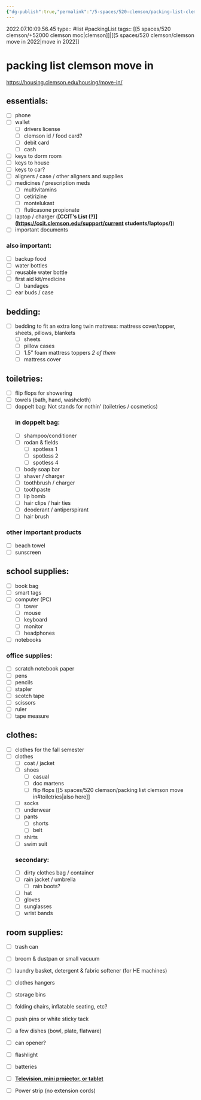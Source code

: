 ```yaml
---
{"dg-publish":true,"permalink":"/5-spaces/520-clemson/packing-list-clemson-move-in/","dgHomeLink":true,"dgPassFrontmatter":false}
---
```


2022.07.10:09.56.45
type:: #list #packingList
tags:: [[5 spaces/520 clemson/+52000 clemson moc|clemson]]|[[5 spaces/520 clemson/clemson move in 2022|move in 2022]]

# packing list clemson move in

https://housing.clemson.edu/housing/move-in/

## essentials:
- [ ] phone
- [ ] wallet
	- [ ] drivers license
	- [ ] clemson id / food card?
	- [ ] debit card
	- [ ] cash
- [ ] keys to dorm room
- [ ] keys to house
- [ ] keys to car?
- [ ] aligners / case / other aligners and supplies
- [ ] medicines / prescription meds
	- [ ] multivitamins
	- [ ] cetirizine
	- [ ] montelukast
	- [ ] fluticasone propionate
- [ ] laptop / charger (**[CCIT’s List (?)](https://ccit.clemson.edu/support/current students/laptops/)**)
- [ ] important documents

### also important:
- [ ] backup food
- [ ] water bottles
- [ ] reusable water bottle
- [ ] first aid kit/medicine
	- [ ] bandages
- [ ] ear buds / case

## bedding:
- [ ] bedding to fit an extra long twin mattress: mattress cover/topper, sheets, pillows, blankets
	- [ ] sheets
	- [ ] pillow cases
	- [ ] 1.5” foam mattress toppers *2 of them*
	- [ ] mattress cover

## toiletries:
- [ ] flip flops for showering
- [ ] towels (bath, hand, washcloth)
- [ ] doppelt bag: Not stands for nothin’ (toiletries / cosmetics)
	### in doppelt bag:
	- [ ] shampoo/conditioner
	- [ ] rodan & fields
		- [ ] spotless 1
		- [ ] spotless 2
		- [ ] spotless 4
	- [ ] body soap bar
	- [ ] shaver / charger
	- [ ] toothbrush / charger
	- [ ] toothpaste
	- [ ] lip bomb
	- [ ] hair clips / hair ties
	- [ ] deoderant / antiperspirant
	- [ ] hair brush

### other important products
- [ ] beach towel
- [ ] sunscreen

## school supplies:
- [ ] book bag
- [ ] smart tags
- [ ] computer (PC)
	- [ ] tower
	- [ ] mouse
	- [ ] keyboard
	- [ ] monitor
	- [ ] headphones
- [ ] notebooks

 ### office supplies:
- [ ] scratch notebook paper
- [ ] pens
- [ ] pencils
- [ ] stapler
- [ ] scotch tape
- [ ] scissors
- [ ] ruler
- [ ] tape measure

## clothes:
- [ ] clothes for the fall semester
- [ ] clothes
	- [ ] coat / jacket
	- [ ] shoes
		- [ ] casual
		- [ ] doc martens
		- [ ] flip flops [[5 spaces/520 clemson/packing list clemson move in#toiletries|also here]]
	- [ ] socks
	- [ ] underwear
	- [ ] pants
		- [ ] shorts
		- [ ] belt
	- [ ] shirts
	- [ ] swim suit
	### secondary:
	- [ ] dirty clothes bag / container
	- [ ] rain jacket / umbrella
		- [ ] rain boots?
	- [ ] hat
	- [ ] gloves
	- [ ] sunglasses
	- [ ] wrist bands

## room supplies:
- [ ] trash can
- [ ] broom & dustpan or small vacuum
- [ ] laundry basket, detergent & fabric softener (for HE machines)
- [ ] clothes hangers
- [ ] storage bins
- [ ] folding chairs, inflatable seating, etc?
- [ ] push pins or white sticky tack
- [ ] a few dishes (bowl, plate, flatware)
- [ ] can opener?
- [ ] flashlight
- [ ] batteries
- [ ] **[Television, mini projector, or tablet](https://housing.clemson.edu/housing/resources/tech/)**
- [ ] Power strip (no extension cords)


